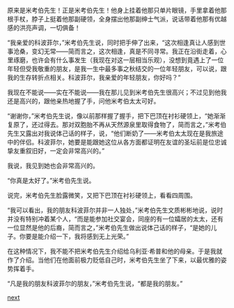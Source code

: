 
原来是米考伯先生！正是米考伯先生！他身上挂着他那只单片眼镜，手里拿着他那根手杖，脖子上挺着他那副硬领，全身摆出他那副绅士气派，说话带着他那有优越感的洪亮声调，一切俱备！

“我亲爱的科波菲尔，”米考伯先生说，同时把手伸了出来，“这次相逢真让人感到世事沧桑，变幻无常——简而言之，这次相逢，真是不同寻常。我正在沿街走着，心里琢磨，也许会有什么事发生（我现在对这一层相当乐观），没想到竟遇上了一位年轻但受我敬重的朋友，是我一生中最多事之秋结交的一位年轻朋友，可以说，跟我的生存转折点相关。科波菲尔，我亲爱的年轻朋友，你好吗？”

我现在不能说——实在不能说——我在那儿见到米考伯先生很高兴；不过见到他我还是高兴的，跟他亲热地握了手，问他米考伯太太可好。

“谢谢你，”米考伯先生说，像以前那样握了握手，把下巴顶在衬衫硬领上，“她渐渐复原了，还过得去。那对双胞胎不再从天然源泉里取得食物了，简而言之，”米考伯先生又露出对我说体己话的样子，说，“他们断奶了——米考伯太太现在是我旅途中的伴侣。科波菲尔，她要是能跟她这位从各方面都证明在友谊的圣坛前是位忠诚挚友重叙旧好，一定会非常高兴的。”

我说，我见到她也会非常高兴的。

“你真是太好了。”米考伯先生说。

说完，米考伯先生脸露微笑，又把下巴顶在衬衫硬领上，看看四周围。

“我可以看出，我的朋友科波菲尔并非一人独处，”米考伯先生文质彬彬地说，说时并没有特别冲着某个人，“而是能参加社交宴会，同座的有一位孀居的太太，还有一位显然是他的后裔，简而言之，”米考伯先生做出说体己话的样子，“是她的儿子。你要是能介绍一下，我将感到无上光荣。”

在这种情况下，我不能不把米考伯先生介绍给乌利亚·希普和他的母亲。于是我就作了介绍。当他们在他面前极力贬低自己时，米考伯先生坐了下来，以最优雅的姿势挥着手。

“凡是我的朋友科波菲尔的朋友，”米考伯先生说，“都是我的朋友。”

[next](page235.md)